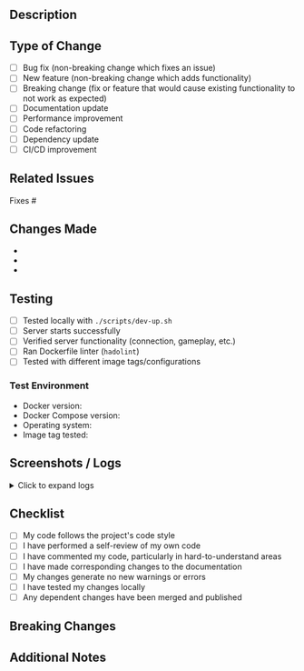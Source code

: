 ## Description

<!-- Provide a clear and concise description of what this PR does -->

## Type of Change

<!-- Mark the relevant option with an "x" -->

- [ ] Bug fix (non-breaking change which fixes an issue)
- [ ] New feature (non-breaking change which adds functionality)
- [ ] Breaking change (fix or feature that would cause existing functionality to not work as expected)
- [ ] Documentation update
- [ ] Performance improvement
- [ ] Code refactoring
- [ ] Dependency update
- [ ] CI/CD improvement

## Related Issues

<!-- Link related issues using keywords: Fixes #123, Closes #456, Relates to #789 -->

Fixes #

## Changes Made

<!-- List the main changes in this PR -->

-
-
-

## Testing

<!-- Describe how you tested these changes -->

- [ ] Tested locally with `./scripts/dev-up.sh`
- [ ] Server starts successfully
- [ ] Verified server functionality (connection, gameplay, etc.)
- [ ] Ran Dockerfile linter (`hadolint`)
- [ ] Tested with different image tags/configurations

### Test Environment

- Docker version:
- Docker Compose version:
- Operating system:
- Image tag tested:

## Screenshots / Logs

<!-- If applicable, add screenshots or relevant log outputs -->

<details>
<summary>Click to expand logs</summary>

```
Paste logs here...
```

</details>

## Checklist

<!-- Mark completed items with an "x" -->

- [ ] My code follows the project's code style
- [ ] I have performed a self-review of my own code
- [ ] I have commented my code, particularly in hard-to-understand areas
- [ ] I have made corresponding changes to the documentation
- [ ] My changes generate no new warnings or errors
- [ ] I have tested my changes locally
- [ ] Any dependent changes have been merged and published

## Breaking Changes

<!-- If this PR includes breaking changes, describe them here and provide migration instructions -->

## Additional Notes

<!-- Any additional information that reviewers should know -->
